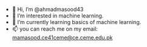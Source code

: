 - 👋 Hi, I’m @ahmadmasood43
- 👀 I’m interested in machine learning.
- 🌱 I’m currently learning basics of machine learning.
- 📫 you can reach me on my email: mamasood.ce41ceme@ce.ceme.edu.pk
<!---
ahmadmasood43/ahmadmasood43 is a ✨ special ✨ repository because its `README.md` (this file) appears on your GitHub profile.
You can click the Preview link to take a look at your changes.
--->
